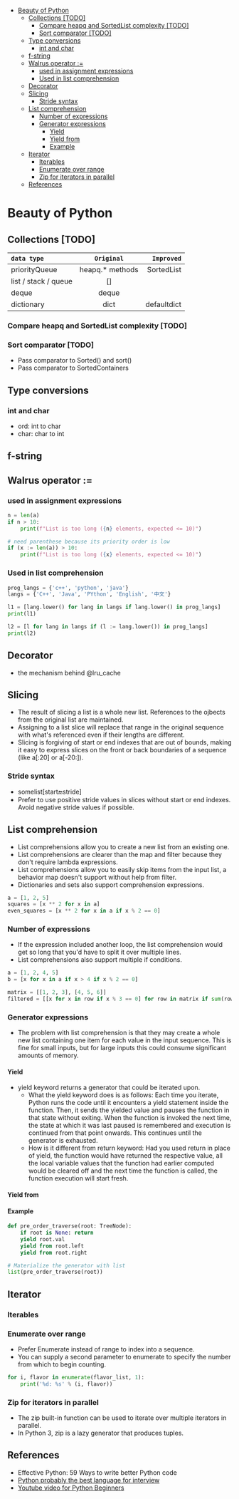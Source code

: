 - [Beauty of Python](#beauty-of-python)
  - [Collections \[TODO\]](#collections-todo)
    - [Compare heapq and SortedList complexity \[TODO\]](#compare-heapq-and-sortedlist-complexity-todo)
    - [Sort comparator \[TODO\]](#sort-comparator-todo)
  - [Type conversions](#type-conversions)
    - [int and char](#int-and-char)
  - [f-string](#f-string)
  - [Walrus operator :=](#walrus-operator-)
    - [used in assignment expressions](#used-in-assignment-expressions)
    - [Used in list comprehension](#used-in-list-comprehension)
  - [Decorator](#decorator)
  - [Slicing](#slicing)
    - [Stride syntax](#stride-syntax)
  - [List comprehension](#list-comprehension)
    - [Number of expressions](#number-of-expressions)
    - [Generator expressions](#generator-expressions)
      - [Yield](#yield)
      - [Yield from](#yield-from)
      - [Example](#example)
  - [Iterator](#iterator)
    - [Iterables](#iterables)
    - [Enumerate over range](#enumerate-over-range)
    - [Zip for iterators in parallel](#zip-for-iterators-in-parallel)
  - [References](#references)

# Beauty of Python

## Collections \[TODO\]

| `data type` | `Original` | `Improved` |
| :--- | :---: | ---: |
| priorityQueue | heapq.\* methods | SortedList |
| list / stack / queue | \[\] |  |
| deque | deque |  |
| dictionary | dict | defaultdict |

### Compare heapq and SortedList complexity \[TODO\]

### Sort comparator \[TODO\]

* Pass comparator to Sorted\(\) and sort\(\)
* Pass comparator to SortedContainers 

## Type conversions

### int and char

* ord: int to char
* char: char to int

## f-string

## Walrus operator :=
### used in assignment expressions

```py
n = len(a)
if n > 10:
    print(f"List is too long ({n} elements, expected <= 10)")

# need parenthese because its priority order is low
if (x := len(a)) > 10:     
    print(f"List is too long ({x} elements, expected <= 10)")
```

### Used in list comprehension

```py
prog_langs = {'c++', 'python', 'java'}
langs = {'C++', 'Java', 'PYthon', 'English', '中文'}

l1 = [lang.lower() for lang in langs if lang.lower() in prog_langs]
print(l1)

l2 = [l for lang in langs if (l := lang.lower()) in prog_langs]
print(l2)
```

## Decorator
* the mechanism behind @lru_cache

## Slicing
* The result of slicing a list is a whole new list. References to the ojbects from the original list are maintained. 
* Assigning to a list slice will replace that range in the original sequence with what's referenced even if their lengths are different. 
* Slicing is forgiving of start or end indexes that are out of bounds, making it easy to express slices on the front or back boundaries of a sequence (like a[:20] or a[-20:]).

### Stride syntax
* somelist[start:end:stride]
* Prefer to use positive stride values in slices without start or end indexes. Avoid negative stride values if possible. 

## List comprehension
* List comprehensions allow you to create a new list from an existing one. 
* List comprehensions are clearer than the map and filter because they don't require lambda expressions. 
* List comprehensions allow you to easily skip items from the input list, a behavior map doesn't support without help from filter. 
* Dictionaries and sets also support comprehension expressions. 

```py
a = [1, 2, 5]
squares = [x ** 2 for x in a]
even_squares = [x ** 2 for x in a if x % 2 == 0]
```

### Number of expressions
* If the expression included another loop, the list comprehension would get so long that you'd have to split it over multiple lines. 
* List comprehensions also support multiple if conditions. 

```py
a = [1, 2, 4, 5]
b = [x for x in a if x > 4 if x % 2 == 0]

matrix = [[1, 2, 3], [4, 5, 6]]
filtered = [[x for x in row if x % 3 == 0] for row in matrix if sum(row) >= 10]
```

### Generator expressions
* The problem with list comprehension is that they may create a whole new list containing one item for each value in the input sequence. This is fine for small inputs, but for large inputs this could consume significant amounts of memory. 

#### Yield
* yield keyword returns a generator that could be iterated upon. 
  * What the yield keyword does is as follows: Each time you iterate, Python runs the code until it encounters a yield statement inside the function. Then, it sends the yielded value and pauses the function in that state without exiting. When the function is invoked the next time, the state at which it was last paused is remembered and execution is continued from that point onwards. This continues until the generator is exhausted.
  * How is it different from return keyword: Had you used return in place of yield, the function would have returned the respective value, all the local variable values that the function had earlier computed would be cleared off and the next time the function is called, the function execution will start fresh.

#### Yield from


#### Example

```py
def pre_order_traverse(root: TreeNode):
    if root is None: return
    yield root.val
    yield from root.left
    yield from root.right

# Materialize the generator with list
list(pre_order_traverse(root))
```

## Iterator
### Iterables

### Enumerate over range
* Prefer Enumerate instead of range to index into a sequence. 
* You can supply a second parameter to enumerate to specify the number from which to begin counting. 

```py
for i, flavor in enumerate(flavor_list, 1):
    print('%d: %s' % (i, flavor))
```

### Zip for iterators in parallel
* The zip built-in function can be used to iterate over multiple iterators in parallel. 
* In Python 3, zip is a lazy generator that produces tuples. 

## References
* Effective Python: 59 Ways to write better Python code
* [Python probably the best language for interview](https://www.kunxi.org/2020/01/python-probably-best-language-for-interview/) 
* [Youtube video for Python Beginners](https://m.youtube.com/channel/UC46xhU1EH7aywEgvA9syS3w)